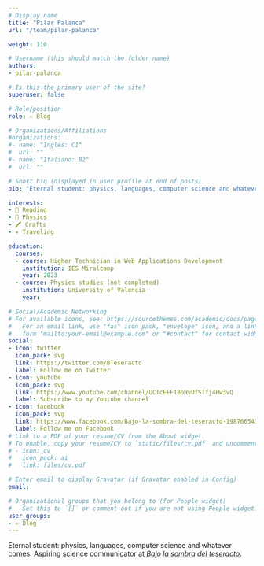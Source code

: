 ```yaml
---
# Display name
title: "Pilar Palanca"
url: "/team/pilar-palanca"

weight: 110

# Username (this should match the folder name)
authors:
- pilar-palanca

# Is this the primary user of the site?
superuser: false

# Role/position
role: ✍️ Blog

# Organizations/Affiliations
#organizations:
#- name: "Inglés: C1"
#  url: ""
#- name: "Italiano: B2"
#  url: ""  

# Short bio (displayed in user profile at end of posts)
bio: "Eternal student: physics, languages, computer science and whatever comes. Aspiring science communicator at [*Bajo la sombra del teseracto*](https://twitter.com/BTeseracto)."

interests:
- 📖 Reading
- 🧲 Physics
- 🖍️ Crafts
- ✈️ Traveling

education:
  courses:
  - course: Higher Technician in Web Applications Development
    institution: IES Miralcamp
    year: 2023
  - course: Physics studies (not completed)
    institution: University of Valencia
    year:

# Social/Academic Networking
# For available icons, see: https://sourcethemes.com/academic/docs/page-builder/#icons
#   For an email link, use "fas" icon pack, "envelope" icon, and a link in the
#   form "mailto:your-email@example.com" or "#contact" for contact widget.
social:
- icon: twitter
  icon_pack: svg
  link: https://twitter.com/BTeseracto
  label: Follow me on Twitter
- icon: youtube
  icon_pack: svg
  link: https://www.youtube.com/channel/UCTcEEF18oHvUfSTfj4Hw3vQ
  label: Subscribe to my Youtube channel
- icon: facebook
  icon_pack: svg
  link: https://www.facebook.com/Bajo-la-sombra-del-teseracto-1987665438194990/
  label: Follow me on Facebook
# Link to a PDF of your resume/CV from the About widget.
# To enable, copy your resume/CV to `static/files/cv.pdf` and uncomment the lines below.
# - icon: cv
#   icon_pack: ai
#   link: files/cv.pdf

# Enter email to display Gravatar (if Gravatar enabled in Config)
email:

# Organizational groups that you belong to (for People widget)
#   Set this to `[]` or comment out if you are not using People widget.
user_groups:
- ✍️ Blog
---
```


Eternal student: physics, languages, computer science and whatever comes. Aspiring science communicator at [*Bajo la sombra del teseracto*](https://twitter.com/BTeseracto).